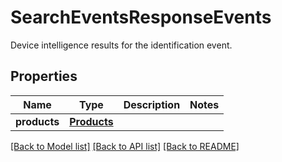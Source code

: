 # SearchEventsResponseEvents
Device intelligence results for the identification event.


## Properties
Name | Type | Description | Notes
------------ | ------------- | ------------- | -------------
**products** | [**Products**](Products.md) |  | 

[[Back to Model list]](../README.md#documentation-for-models) [[Back to API list]](../README.md#documentation-for-api-endpoints) [[Back to README]](../README.md)

